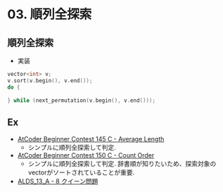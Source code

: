 # 03. 順列全探索

## 順列全探索
- 実装
```cpp
vector<int> v;
v.sort(v.begin(), v.end());
do {
  
} while (next_permutation(v.begin(), v.end()));
```
## Ex
- [AtCoder Beginner Contest 145 C - Average Length](https://atcoder.jp/contests/abc145/submissions/31488595)
  - シンプルに順列全探索して判定.
- [AtCoder Beginner Contest 150 C - Count Order](https://atcoder.jp/contests/abc150/submissions/31490092)
  - シンプルに順列全探索して判定. 辞書順が知りたいため、探索対象のvectorがソートされていることが重要.
- [ALDS_13_A - 8 クイーン問題]()